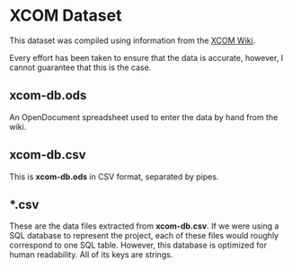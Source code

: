 # XCOM Dataset

This dataset was compiled using information from the [XCOM Wiki](https://xcom.fandom.com/wiki/XCOM_Wiki).

Every effort has been taken to ensure that the data is accurate, however, I cannot guarantee that this is the case.

## xcom-db.ods

An OpenDocument spreadsheet used to enter the data by hand from the wiki.

## xcom-db.csv

This is **xcom-db.ods** in CSV format, separated by pipes.

## *.csv

These are the data files extracted from **xcom-db.csv**. If we were using a SQL database to represent the project, each of these files would roughly correspond to one SQL table. However, this database is optimized for human readability. All of its keys are strings.
